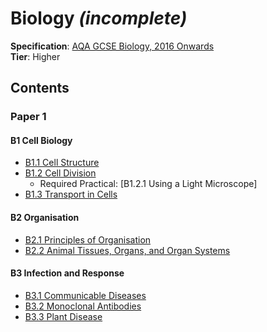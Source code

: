 # Biology _(incomplete)_
**Specification**: [AQA GCSE Biology, 2016 Onwards](https://filestore.aqa.org.uk/resources/biology/specifications/AQA-8461-SP-2016.PDF)  
**Tier**: Higher

## Contents
### Paper 1
#### B1 Cell Biology
* [B1.1 Cell Structure](./B1.1)
* [B1.2 Cell Division](./B1.2)
    - Required Practical: [B1.2.1 Using a Light Microscope]
* [B1.3 Transport in Cells](./B1.3)

#### B2 Organisation
* [B2.1 Principles of Organisation](./B2.1)
* [B2.2 Animal Tissues, Organs, and Organ Systems](./B2.2)

#### B3 Infection and Response
* [B3.1 Communicable Diseases](./B3.1)
* [B3.2 Monoclonal Antibodies](./B3.2)
* [B3.3 Plant Disease](./B3.3)
